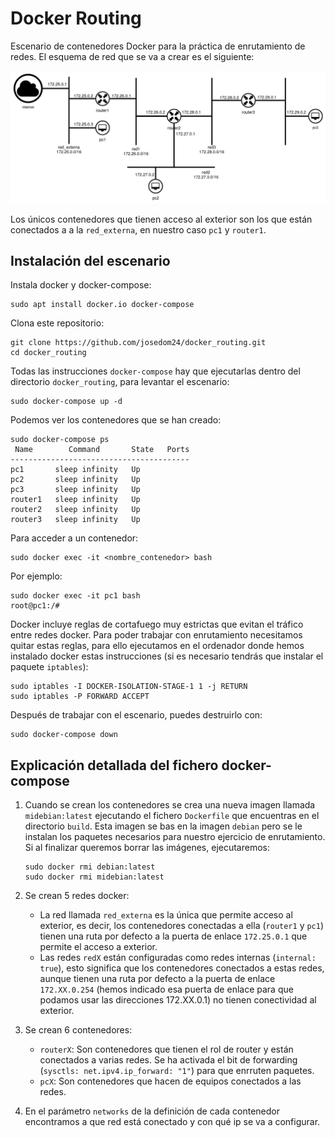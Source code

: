 # Docker Routing

Escenario de contenedores Docker para la práctica de enrutamiento de redes. El esquema de red que se va a crear es el siguiente:

![img](img/docker_routing.png)

Los únicos contenedores que tienen acceso al exterior son los que están conectados a a la `red_externa`, en nuestro caso `pc1` y `router1`.

## Instalación del escenario

Instala docker y docker-compose:

```
sudo apt install docker.io docker-compose
```

Clona este repositorio:

```
git clone https://github.com/josedom24/docker_routing.git
cd docker_routing
```

Todas las instrucciones `docker-compose` hay que ejecutarlas dentro del directorio `docker_routing`, para levantar el escenario:

```
sudo docker-compose up -d
```

Podemos ver los contenedores que se han creado:

```
sudo docker-compose ps
 Name        Command       State   Ports
----------------------------------------
pc1       sleep infinity   Up           
pc2       sleep infinity   Up           
pc3       sleep infinity   Up           
router1   sleep infinity   Up           
router2   sleep infinity   Up           
router3   sleep infinity   Up           
```

Para acceder a un contenedor:

```
sudo docker exec -it <nombre_contenedor> bash
```

Por ejemplo:

```
sudo docker exec -it pc1 bash
root@pc1:/# 
```

Docker incluye reglas de cortafuego muy estrictas que evitan el tráfico entre redes docker. Para poder trabajar con enrutamiento necesitamos quitar estas reglas, para ello ejecutamos en el ordenador donde hemos instalado docker estas instrucciones (si es necesario tendrás que instalar el paquete `iptables`):

```
sudo iptables -I DOCKER-ISOLATION-STAGE-1 1 -j RETURN
sudo iptables -P FORWARD ACCEPT
```

Después de trabajar con el escenario, puedes destruirlo con:

```
sudo docker-compose down
```

## Explicación detallada del fichero docker-compose

1. Cuando se crean los contenedores se crea una nueva imagen llamada `midebian:latest` ejecutando el fichero `Dockerfile` que encuentras en el directorio `build`. Esta imagen se bas en la imagen `debian` pero se le instalan los paquetes necesarios para nuestro ejercicio de enrutamiento. Si al finalizar queremos borrar las imágenes, ejecutaremos:
    ```
    sudo docker rmi debian:latest
    sudo docker rmi midebian:latest
    ```
2. Se crean 5 redes docker:
    * La red llamada `red_externa` es la única que permite acceso al exterior, es decir, los contenedores conectadas a ella (`router1` y `pc1`) tienen una ruta por defecto a la puerta de enlace `172.25.0.1` que permite el acceso a exterior.
    * Las redes `redX` están configuradas como redes internas (`internal: true`), esto significa que los contenedores conectados a estas redes, aunque tienen una ruta por defecto a la puerta de enlace `172.XX.0.254` (hemos indicado esa puerta de enlace para que podamos usar las direcciones 172.XX.0.1) no tienen conectividad al exterior.

3. Se crean 6 contenedores:
    * `routerX`: Son contenedores que tienen el rol de router y están conectados a varias redes. Se ha activada el bit de forwarding (`sysctls: net.ipv4.ip_forward: "1"`) para que enrruten paquetes.
    * `pcX`: Son contenedores que hacen de equipos conectados a las redes.

4. En el parámetro `networks` de la definición de cada contenedor encontramos a que red está conectado y con qué ip se va a configurar.
